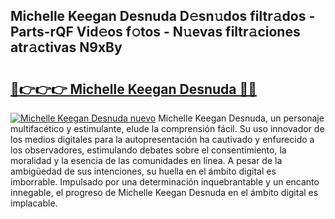 ## Michelle Keegan Desnuda D𝚎sn𝚞dos filtr𝚊dos - Parts-rQF Vid𝚎os f𝚘tos - N𝚞evas filtr𝚊ciones atr𝚊ctivas N9xBy

# <h2><a href="http://mbe5cch.tromn.icu/?c=Michelle+Keegan+Desnuda">🔗👉👉👉 Michelle Keegan Desnuda 🔗🔗</a></h2>

[![Michelle Keegan Desnuda nuevo](https://i.imgur.com/pEAQMta.gif)](http://mbe5cch.tromn.icu/?c=Michelle+Keegan+Desnuda)
Michelle Keegan Desnuda, un personaje multifacético y estimulante, elude la comprensión fácil. Su uso innovador de los medios digitales para la autopresentación ha cautivado y enfurecido a los observadores, estimulando debates sobre el consentimiento, la moralidad y la esencia de las comunidades en línea. A pesar de la ambigüedad de sus intenciones, su huella en el ámbito digital es imborrable. Impulsado por una determinación inquebrantable y un encanto innegable, el progreso de Michelle Keegan Desnuda en el ámbito digital es implacable.
